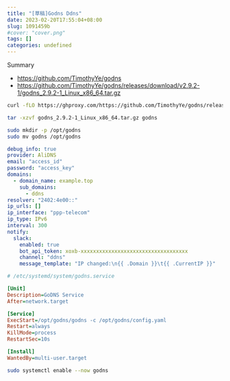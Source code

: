 ```yaml
---
title: "[草稿]Godns Ddns"
date: 2023-02-20T17:55:04+08:00
slug: 1091459b
#cover: "cover.png"
tags: []
categories: undefined
---
```


Summary

<!--more-->

- <https://github.com/TimothyYe/godns>
- <https://github.com/TimothyYe/godns/releases/download/v2.9.2-1/godns_2.9.2-1_Linux_x86_64.tar.gz>

```bash
curl -fLO https://ghproxy.com/https://github.com/TimothyYe/godns/releases/download/v2.9.2-1/godns_2.9.2-1_Linux_x86_64.tar.gz
```

```bash
tar -xzvf godns_2.9.2-1_Linux_x86_64.tar.gz godns
```

```bash
sudo mkdir -p /opt/godns
sudo mv godns /opt/godns
```

```yaml
debug_info: true
provider: AliDNS
email: "access_id"
password: "access_key"
domains:
  - domain_name: example.top
    sub_domains:
      - ddns
resolver: "2402:4e00::"
ip_urls: []
ip_interface: "ppp-telecom"
ip_type: IPv6
interval: 300
notify:
  slack:
    enabled: true
    bot_api_token: xoxb-xxxxxxxxxxxxxxxxxxxxxxxxxxxxxxxxxxx
    channel: "ddns"
    message_template: "IP changed:\n{{ .Domain }}\t{{ .CurrentIP }}"
```

```ini
# /etc/systemd/system/godns.service

[Unit]
Description=GoDNS Service
After=network.target

[Service]
ExecStart=/opt/godns/godns -c /opt/godns/config.yaml
Restart=always
KillMode=process
RestartSec=10s

[Install]
WantedBy=multi-user.target
```

```bash
sudo systemctl enable --now godns
```
